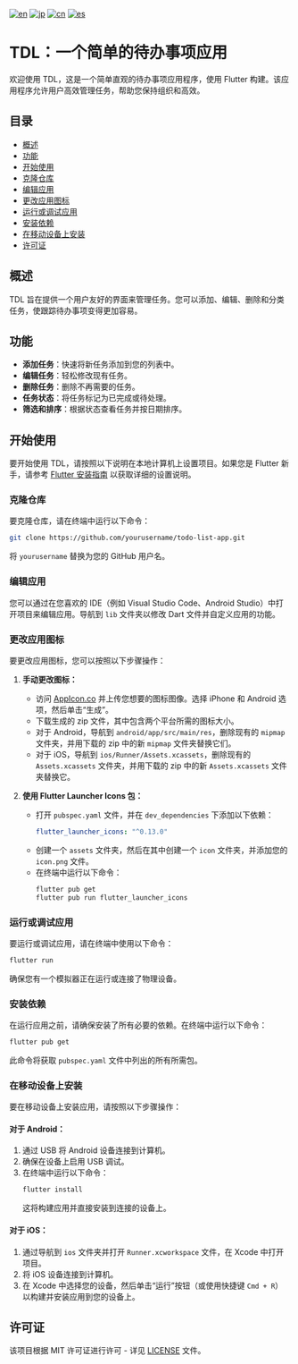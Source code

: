 [![en](https://img.shields.io/badge/lang-en-blue.svg)](https://github.com/RomaruDaze/TDL/blob/main/README.md) [![jp](https://img.shields.io/badge/lang-jp-red.svg)](https://github.com/RomaruDaze/TDL/blob/main/README_jp.md) [![cn](https://img.shields.io/badge/lang-cn-green.svg)](https://github.com/RomaruDaze/TDL/blob/main/README_cn.md) [![es](https://img.shields.io/badge/lang-es-yellow.svg)](https://github.com/RomaruDaze/TDL/blob/main/README_es.md)
# TDL：一个简单的待办事项应用

欢迎使用 TDL，这是一个简单直观的待办事项应用程序，使用 Flutter 构建。该应用程序允许用户高效管理任务，帮助您保持组织和高效。

## 目录

- [概述](#概述)
- [功能](#功能)
- [开始使用](#开始使用)
- [克隆仓库](#克隆仓库)
- [编辑应用](#编辑应用)
- [更改应用图标](#更改应用图标)
- [运行或调试应用](#运行或调试应用)
- [安装依赖](#安装依赖)
- [在移动设备上安装](#在移动设备上安装)
- [许可证](#许可证)

## 概述

TDL 旨在提供一个用户友好的界面来管理任务。您可以添加、编辑、删除和分类任务，使跟踪待办事项变得更加容易。

## 功能

- **添加任务**：快速将新任务添加到您的列表中。
- **编辑任务**：轻松修改现有任务。
- **删除任务**：删除不再需要的任务。
- **任务状态**：将任务标记为已完成或待处理。
- **筛选和排序**：根据状态查看任务并按日期排序。

## 开始使用

要开始使用 TDL，请按照以下说明在本地计算机上设置项目。如果您是 Flutter 新手，请参考 [Flutter 安装指南](https://flutter.dev/docs/get-started/install) 以获取详细的设置说明。

### 克隆仓库

要克隆仓库，请在终端中运行以下命令：
```bash
git clone https://github.com/yourusername/todo-list-app.git
```
将 `yourusername` 替换为您的 GitHub 用户名。

### 编辑应用

您可以通过在您喜欢的 IDE（例如 Visual Studio Code、Android Studio）中打开项目来编辑应用。导航到 `lib` 文件夹以修改 Dart 文件并自定义应用的功能。

### 更改应用图标

要更改应用图标，您可以按照以下步骤操作：

1. **手动更改图标：**

   - 访问 [AppIcon.co](https://appicon.co/) 并上传您想要的图标图像。选择 iPhone 和 Android 选项，然后单击“生成”。
   - 下载生成的 zip 文件，其中包含两个平台所需的图标大小。
   - 对于 Android，导航到 `android/app/src/main/res`，删除现有的 `mipmap` 文件夹，并用下载的 zip 中的新 `mipmap` 文件夹替换它们。
   - 对于 iOS，导航到 `ios/Runner/Assets.xcassets`，删除现有的 `Assets.xcassets` 文件夹，并用下载的 zip 中的新 `Assets.xcassets` 文件夹替换它。

2. **使用 Flutter Launcher Icons 包：**
   - 打开 `pubspec.yaml` 文件，并在 `dev_dependencies` 下添加以下依赖：
     ```yaml
     flutter_launcher_icons: "^0.13.0"
     ```
   - 创建一个 `assets` 文件夹，然后在其中创建一个 `icon` 文件夹，并添加您的 `icon.png` 文件。
   - 在终端中运行以下命令：
     ```bash
     flutter pub get
     flutter pub run flutter_launcher_icons
     ```

### 运行或调试应用

要运行或调试应用，请在终端中使用以下命令：
```bash
flutter run
```
确保您有一个模拟器正在运行或连接了物理设备。

### 安装依赖

在运行应用之前，请确保安装了所有必要的依赖。在终端中运行以下命令：
```bash
flutter pub get
```
此命令将获取 `pubspec.yaml` 文件中列出的所有所需包。

### 在移动设备上安装

要在移动设备上安装应用，请按照以下步骤操作：

#### 对于 Android：

1. 通过 USB 将 Android 设备连接到计算机。
2. 确保在设备上启用 USB 调试。
3. 在终端中运行以下命令：
   ```bash
   flutter install
   ```
   这将构建应用并直接安装到连接的设备上。

#### 对于 iOS：

1. 通过导航到 `ios` 文件夹并打开 `Runner.xcworkspace` 文件，在 Xcode 中打开项目。
2. 将 iOS 设备连接到计算机。
3. 在 Xcode 中选择您的设备，然后单击“运行”按钮（或使用快捷键 `Cmd + R`）以构建并安装应用到您的设备上。

## 许可证

该项目根据 MIT 许可证进行许可 - 详见 [LICENSE](LICENSE) 文件。
